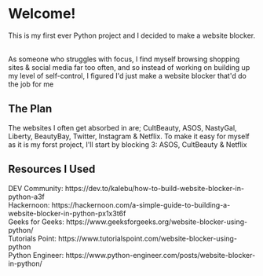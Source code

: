 <h1>Welcome!</h1>
This is my first ever Python project and I decided to make a website blocker.

<br>
<br>

As someone who struggles with focus, I find myself browsing shopping sites & social media far too often, and so instead of working on building up my level of self-control, I figured I'd just make a website blocker that'd do the job for me

<h2>The Plan</h2>
The websites I often get absorbed in are; CultBeauty, ASOS, NastyGal, Liberty, BeautyBay, Twitter, Instagram & Netflix.
To make it easy for myself as it is my forst project, I'll start by blocking 3: ASOS, CultBeauty & Netflix

<h2>Resources I Used</h2>
DEV Community: https://dev.to/kalebu/how-to-build-website-blocker-in-python-a3f
<br>
Hackernoon: https://hackernoon.com/a-simple-guide-to-building-a-website-blocker-in-python-px1x3t6f 
<br>
Geeks for Geeks: https://www.geeksforgeeks.org/website-blocker-using-python/ 
<br>
Tutorials Point: https://www.tutorialspoint.com/website-blocker-using-python 
<br>
Python Engineer: https://www.python-engineer.com/posts/website-blocker-in-python/
